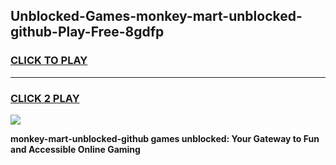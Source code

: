 
## Unblocked-Games-monkey-mart-unblocked-github-Play-Free-8gdfp
<h3>
<a href="https://premium76.site?title=monkey-mart-unblocked-github&ref=23A">CLICK TO PLAY</a></h3>
<hr>

<h3>
<a href="https://premium76.site?title=monkey-mart-unblocked-github&ref=23A">CLICK 2 PLAY</a>
  
</h3>

<a href="https://premium76.site?title=monkey-mart-unblocked-github&ref=23A"><img src="https://clearcache.store/games.png"></a>


**monkey-mart-unblocked-github games unblocked: Your Gateway to Fun and Accessible Online Gaming**
